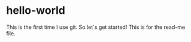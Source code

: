 # hello-world
This is the first time I use git. So let´s get started!
This is for the read-me file.
